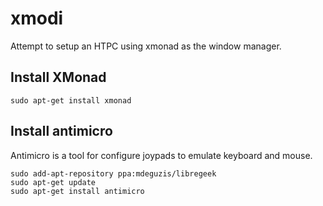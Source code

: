 # xmodi
Attempt to setup an HTPC using xmonad as the window manager.

## Install XMonad
```
sudo apt-get install xmonad
```

## Install antimicro
Antimicro is a tool for configure joypads to emulate keyboard and mouse.

```
sudo add-apt-repository ppa:mdeguzis/libregeek
sudo apt-get update
sudo apt-get install antimicro
```



